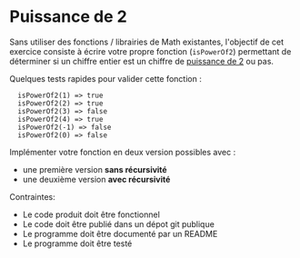 # Puissance de 2

Sans utiliser des fonctions / librairies de Math existantes, l'objectif de cet exercice consiste à écrire votre propre fonction (`isPowerOf2`) permettant de déterminer si un chiffre entier est un chiffre de [puissance de 2](https://fr.wikipedia.org/wiki/Puissance_de_deux) ou pas.

Quelques tests rapides pour valider cette fonction :

```
  isPowerOf2(1) => true
  isPowerOf2(2) => true
  isPowerOf2(3) => false
  isPowerOf2(4) => true
  isPowerOf2(-1) => false
  isPowerOf2(0) => false
```

Implémenter votre fonction en deux version possibles avec :
- une première version **sans récursivité**
- une deuxième version **avec récursivité**

Contraintes:
- Le code produit doit être fonctionnel
- Le code doit être publié dans un dépot git publique
- Le programme doit être documenté par un README
- Le programme doit être testé

